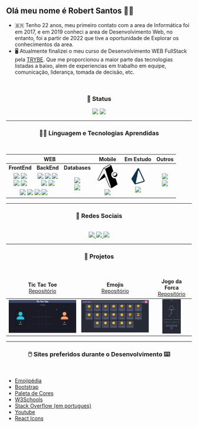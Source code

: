 ## Olá meu nome é Robert Santos 👏🏼

- 🇧🇷 Tenho 22 anos, meu primeiro contato com a area de Informática foi em 2017, e em 2019 conheci a area de Desenvolvimento Web, no entanto, foi a partir de 2022 que tive a oportunidade de Explorar os conhecimentos da area.
- 🖥️ Atualmente finalizei o meu curso de Desenvolvimento WEB FullStack pela <a href="https://github.com/tryber" target="_blank">TRYBE</a>. Que me proporcionou a maior parte das tecnologias listadas a baixo, alem de experiencias em trabalho em equipe, comunicação, liderança, tomada de decisão, etc.
<!-- - 💪🏼 A seguir um dos meus projetos ainda em desenvolvimento <a href="https://robertsantos-dev.github.io/" target="_blank">MEU PROJETO</a> -->
<br>

<h3 align="center">🤳 Status</h3>
<div align="center">
  <img width="390px" src="https://github-readme-stats.vercel.app/api?username=RobertSantos-dev&bg_color=45,000000,030147&hide_border=true&show_icons=true&title_color=00d5ff&text_color=ffffff&icon_color=04cc5b" />
  <img width="350px" src="https://github-readme-stats.vercel.app/api/top-langs/?username=RobertSantos-dev&icon_color=04cc5b&&bg_color=45,000000,030147&text_color=ffffff&hide_border=true&title_color=00d5ff&theme_name=dracula&layout=compact" />
</div>
<hr>
  
<h3 align="center"> 👨‍💻 Linguagem e Tecnologias Aprendidas</h3>
<br>

<table align="center">
  <thead>
    <tr>
      <th colspan="3">WEB</th>
      <th rowspan="1">Mobile</th>
      <th>Em Estudo</th>
      <th>Outros</th>
    </tr>
  </thead>
  <tbody>
    <tr>
      <td align="center"><strong>FrontEnd</strong></td>
      <td align="center"><strong>BackEnd</strong</td>
      <td align="center"><strong>Databases</strong></td>
      <td rowspan="3" align="center">
        <img src="./img/icons/expo_icon.svg" color="white" />
        </br>
        <img src="https://cdn.jsdelivr.net/gh/devicons/devicon/icons/react/react-original.svg" width="38px" />
      </td>
      <td rowspan="3" align="center">
        <img src="./img/icons/prisma_icon.png" width="50px" />
        </br>
        <!-- <img src="./img/icons/cy_icon.png" /> -->
        <img src="https://cdn.jsdelivr.net/gh/devicons/devicon/icons/nestjs/nestjs-plain-wordmark.svg" width="85px" />
<!-- <img src="https://cdn.jsdelivr.net/gh/devicons/devicon/icons/graphql/graphql-plain-wordmark.svg" width="55px" /> -->
        </br>
<!-- <img src="https://cdn.jsdelivr.net/gh/devicons/devicon/icons/selenium/selenium-original.svg" width="38px" /> -->
      </td>
      <td rowspan="3" align="center">
        <img src="https://cdn.jsdelivr.net/gh/devicons/devicon/icons/linux/linux-original.svg" width="42px" />
        </br>
        <img src="https://cdn.jsdelivr.net/gh/devicons/devicon/icons/vscode/vscode-original.svg" width="42px" />
      </td>
    </tr>
    <tr>
      <td align="center">
        <img src="https://cdn.jsdelivr.net/gh/devicons/devicon/icons/html5/html5-plain-wordmark.svg" width="48px" />
        <img src="https://cdn.jsdelivr.net/gh/devicons/devicon/icons/css3/css3-plain-wordmark.svg" width="48px" />
        </br>
        <img src="https://cdn.jsdelivr.net/gh/devicons/devicon/icons/react/react-original-wordmark.svg" width="48px" />
        <img src="https://cdn.jsdelivr.net/gh/devicons/devicon/icons/redux/redux-original.svg" width="38px" />
      </td>
      <td align="center">
        <img src="https://cdn.jsdelivr.net/gh/devicons/devicon/icons/nodejs/nodejs-original.svg" width="48px" />
        <img src="https://cdn.jsdelivr.net/gh/devicons/devicon/icons/docker/docker-original-wordmark.svg" width="48px" />
        <img src="https://cdn.jsdelivr.net/gh/devicons/devicon/icons/mocha/mocha-plain.svg" width="48px" />
        </br>
        <img src="https://cdn.jsdelivr.net/gh/devicons/devicon/icons/express/express-original-wordmark.svg" width="48px" />
        <img src="https://cdn.jsdelivr.net/gh/devicons/devicon/icons/sequelize/sequelize-original-wordmark.svg" width="75px" />
      </td>
      <td colspan="1" rowspan="2" align="center">
        <img src="https://cdn.jsdelivr.net/gh/devicons/devicon/icons/mysql/mysql-original-wordmark.svg" width="65px" />
        </br>
        <img src="https://cdn.jsdelivr.net/gh/devicons/devicon/icons/mongodb/mongodb-plain-wordmark.svg" width="55px" />
      </td>
    </tr>
    <tr>
      <td colspan="2" align="center">
        <img src="https://cdn.jsdelivr.net/gh/devicons/devicon/icons/javascript/javascript-original.svg" width="38px" />
        <img src="https://cdn.jsdelivr.net/gh/devicons/devicon/icons/python/python-original-wordmark.svg" width="48px" />
        <img src="https://cdn.jsdelivr.net/gh/devicons/devicon/icons/typescript/typescript-original.svg" width="38px" />  
        <img src="https://cdn.jsdelivr.net/gh/devicons/devicon/icons/jest/jest-plain.svg" width="38px" />
      </td>
    </tr>
  </tbody>
</table>

<hr>

 <h3 align="center">📱 Redes Sociais</h3>
 <br>
 
<div align="center">
  <a href="https://github.com/RobertSantos-dev" target="_blank">
    <img src="https://img.shields.io/badge/github-%23121011.svg?style=for-the-badge&logo=github&logoColor=white" />
  </a>
  <a href="https://www.linkedin.com/in/robert-santos-389473238" target="_blank">
    <img src="https://img.shields.io/badge/linkedin-%230077B5.svg?style=for-the-badge&logo=linkedin&logoColor=white" />
  </a>
  <a href="https://www.instagram.com/robert_saan/" target="_blank">
    <img src="https://img.shields.io/badge/Instagram-%23E4405F.svg?style=for-the-badge&logo=Instagram&logoColor=white" />
  </a>
</div>
<hr>

<h3 align="center">🚀 Projetos</h3>
<br>
<table align="center">
  <thead>
    <tr>
      <td align="center">
        <strong>Tic Tac Toe</strong><br>
        <a href="https://github.com/RobertSantos-dev/Tic-Tac-Toe" target="blank">Repositório</a>
      </td>
      <td align="center">
        <strong>Emojis</strong><br>
        <a href="https://github.com/RobertSantos-dev/Emojis" target="blank">Repositório</a>
      </td>
      <td align="center">
        <strong>Jogo da Forca</strong><br>
        <a href="https://github.com/RobertSantos-dev/Jogo-da-Forca" target="blank">Repositório</a>
      </td>
    </tr>
  </thead>
  <tbody>
    <tr>
      <td align="center">
        <img src="./img/prints/print1.png" width="190px" />
      </td>
      <td align="center">
        <img src="./img/prints/print4.png" width="190px" />
      </td>
      <td align="center">
        <img src="./img/prints/print2.jpg" width="50px" />
      </td>
    </tr>
  </tbody>
</table>
<hr>

<h3 align="center">🖱️ Sites preferidos durante o Desenvolvimento ⌨️</h3>
<br>

<!--
  <img height="32" width="32" src="https://unpkg.com/simple-icons@v8/icons/dotenv.svg" />
  <img height="32" width="32" src="https://cdn.simpleicons.org/dotenv/ECD53F" />
-->

<!--
  <img src="https://img.shields.io/badge/Cypress-17202C?style=for-the-badge&logo=cypress&logoColor=white" />
  <img src="https://img.shields.io/badge/GraphQl-E10098?style=for-the-badge&logo=graphql&logoColor=white" />
-->

- <a href="https://emojipedia.org/">Emojipédia</a>
- <a href="https://icons.getbootstrap.com/">Bootstrap</a>
- <a href="https://paletadecores.com/">Paleta de Cores</a>
- <a href="https://www.w3schools.com/">W3Schools</a>
- <a href="https://pt.stackoverflow.com/">Stack Overflow (em portugues)</a>
- <a href="https://www.youtube.com/">Youtube</a>
- <a href="https://react-icons.github.io/react-icons/">React Icons</a>
